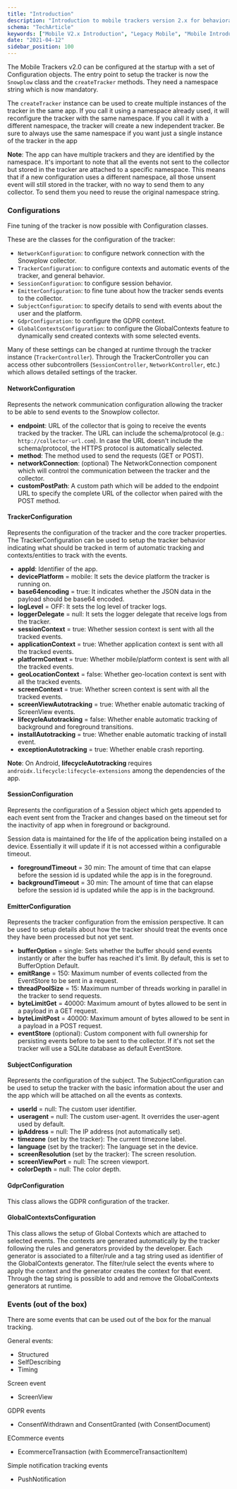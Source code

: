 ```yaml
---
title: "Introduction"
description: "Introduction to mobile trackers version 2.x for behavioral event collection in mobile applications."
schema: "TechArticle"
keywords: ["Mobile V2.x Introduction", "Legacy Mobile", "Mobile Introduction", "Previous Version", "Deprecated Mobile", "Old Mobile"]
date: "2021-04-12"
sidebar_position: 100
---
```


The Mobile Trackers v2.0 can be configured at the startup with a set of Configuration objects. The entry point to setup the tracker is now the `Snowplow` class and the `createTracker` methods. They need a namespace string which is now mandatory.

The `createTracker` instance can be used to create multiple instances of the tracker in the same app. If you call it using a namespace already used, it will reconfigure the tracker with the same namespace. If you call it with a different namespace, the tracker will create a new independent tracker. Be sure to always use the same namespace if you want just a single instance of the tracker in the app

**Note**: The app can have multiple trackers and they are identified by the namespace. It's important to note that all the events not sent to the collector but stored in the tracker are attached to a specific namespace. This means that if a new configuration uses a different namespace, all those unsent event will still stored in the tracker, with no way to send them to any collector. To send them you need to reuse the original namespace string.

### Configurations

Fine tuning of the tracker is now possible with Configuration classes.

These are the classes for the configuration of the tracker:

- `NetworkConfiguration`: to configure network connection with the Snowplow collector.
- `TrackerConfiguration`: to configure contexts and automatic events of the tracker, and general behavior.
- `SessionConfiguration`: to configure session behavior.
- `EmitterConfiguration`: to fine tune about how the tracker sends events to the collector.
- `SubjectConfiguration`: to specify details to send with events about the user and the platform.
- `GdprConfiguration`: to configure the GDPR context.
- `GlobalContextsConfiguration`: to configure the GlobalContexts feature to dynamically send created contexts with some selected events.

Many of these settings can be changed at runtime through the tracker instance (`TrackerController`). Through the TrackerController you can access other subcontrollers (`SessionController`, `NetworkController`, etc.) which allows detailed settings of the tracker.

#### NetworkConfiguration

Represents the network communication configuration allowing the tracker to be able to send events to the Snowplow collector.

- **endpoint**: URL of the collector that is going to receive the events tracked by the tracker. The URL can include the schema/protocol (e.g.: `http://collector-url.com`). In case the URL doesn't include the schema/protocol, the HTTPS protocol is automatically selected.
- **method**: The method used to send the requests (GET or POST).
- **networkConnection**: (optional) The NetworkConnection component which will control the communication between the tracker and the collector.
- **customPostPath**: A custom path which will be added to the endpoint URL to specify the complete URL of the collector when paired with the POST method.

#### TrackerConfiguration

Represents the configuration of the tracker and the core tracker properties. The TrackerConfiguration can be used to setup the tracker behavior indicating what should be tracked in term of automatic tracking and contexts/entities to track with the events.

- **appId**: Identifier of the app.
- **devicePlatform** = mobile: It sets the device platform the tracker is running on.
- **base64encoding** = true: It indicates whether the JSON data in the payload should be base64 encoded.
- **logLevel** = OFF: It sets the log level of tracker logs.
- **loggerDelegate** = null: It sets the logger delegate that receive logs from the tracker.
- **sessionContext** = true: Whether session context is sent with all the tracked events.
- **applicationContext** = true: Whether application context is sent with all the tracked events.
- **platformContext** = true: Whether mobile/platform context is sent with all the tracked events.
- **geoLocationContext** = false: Whether geo-location context is sent with all the tracked events.
- **screenContext** = true: Whether screen context is sent with all the tracked events.
- **screenViewAutotracking** = true: Whether enable automatic tracking of ScreenView events.
- **lifecycleAutotracking** = false: Whether enable automatic tracking of background and foreground transitions.
- **installAutotracking** = true: Whether enable automatic tracking of install event.
- **exceptionAutotracking** = true: Whether enable crash reporting.

**Note**: On Android, **lifecycleAutotracking** requires `androidx.lifecycle:lifecycle-extensions` among the dependencies of the app.

#### SessionConfiguration

Represents the configuration of a Session object which gets appended to each event sent from the Tracker and changes based on the timeout set for the inactivity of app when in foreground or background.

Session data is maintained for the life of the application being installed on a device. Essentially it will update if it is not accessed within a configurable timeout.

- **foregroundTimeout** = 30 min: The amount of time that can elapse before the session id is updated while the app is in the foreground.
- **backgroundTimeout** = 30 min: The amount of time that can elapse before the session id is updated while the app is in the background.

#### EmitterConfiguration

Represents the tracker configuration from the emission perspective. It can be used to setup details about how the tracker should treat the events once they have been processed but not yet sent.

- **bufferOption** = single: Sets whether the buffer should send events instantly or after the buffer has reached it's limit. By default, this is set to BufferOption Default.
- **emitRange** = 150: Maximum number of events collected from the EventStore to be sent in a request.
- **threadPoolSize** = 15: Maximum number of threads working in parallel in the tracker to send requests.
- **byteLimitGet** = 40000: Maximum amount of bytes allowed to be sent in a payload in a GET request.
- **byteLimitPost** = 40000: Maximum amount of bytes allowed to be sent in a payload in a POST request.
- **eventStore** (optional): Custom component with full ownership for persisting events before to be sent to the collector. If it's not set the tracker will use a SQLite database as default EventStore.

#### SubjectConfiguration

Represents the configuration of the subject. The SubjectConfiguration can be used to setup the tracker with the basic information about the user and the app which will be attached on all the events as contexts.

- **userId** = null: The custom user identifier.
- **useragent** = null: The custom user-agent. It overrides the user-agent used by default.
- **ipAddress** = null: The IP address (not automatically set).
- **timezone** (set by the tracker): The current timezone label.
- **language** (set by the tracker): The language set in the device.
- **screenResolution** (set by the tracker): The screen resolution.
- **screenViewPort** = null: The screen viewport.
- **colorDepth** = null: The color depth.

#### GdprConfiguration

This class allows the GDPR configuration of the tracker.

#### GlobalContextsConfiguration

This class allows the setup of Global Contexts which are attached to selected events. The contexts are generated automatically by the tracker following the rules and generators provided by the developer. Each generator is associated to a filter/rule and a tag string used as identifier of the GlobalContexts generator. The filter/rule select the events where to apply the context and the generator creates the context for that event. Through the tag string is possible to add and remove the GlobalContexts generators at runtime.

### Events (out of the box)

There are some events that can be used out of the box for the manual tracking.

General events:

- Structured
- SelfDescribing
- Timing

Screen event

- ScreenView

GDPR events

- ConsentWithdrawn and ConsentGranted (with ConsentDocument)

ECommerce events

- EcommerceTransaction (with EcommerceTransactionItem)

Simple notification tracking events

- PushNotification
